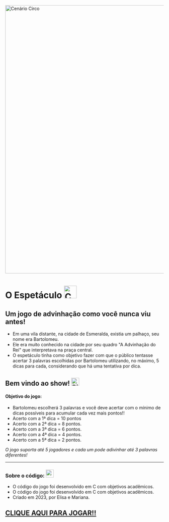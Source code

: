 <html>
<img src="https://lh3.googleusercontent.com/pw/ADCreHdHHb5gFB6xdmhe1hgUKgiCK3EP0d8T69KRWYdYEIDl83Rgb5c3yNZW_2vmzc2z0ls17denJhT0k3zBmqPGPbCrlEmn9wjDVB8sUSvAbyfAQgFTLHQ7N_j-Hjo3p8Fqu9jB5zAShLsJeBJNkhWdjtLF=w1360-h227-s-no-gm?authuser=0" alt="Cenário Circo" border="0" width="850"/>

<h1><strong>O Espetáculo</strong> <img src="https://lh3.googleusercontent.com/pw/ADCreHc8fCBlhmAdR0-iwIhVphD3-qXHHtq4lwcS-8XbPEp8WfsuY6txnnlMbaj0XnnGEURiqvDGfNN3A8_s6Z_OAoskJLQxQkeX8EmkI5puAUbLzWkDl5p9AC4WA-EA4rY4WcRivGn1JaSqEbsfmBWkvA2e=w512-h512-s-no-gm?authuser=0" alt="Chapéu de Palhaço" border="0" width="40" /></h1>
<h2>Um jogo de advinhação como você nunca viu antes!</h2>
</html>

- Em uma vila distante, na cidade de Esmeralda, existia um palhaço, seu nome era Bartolomeu.
- Ele era muito conhecido na cidade por seu quadro "A Advinhação do Rei" que interpretava na praça central.
- O espetáculo tinha como objetivo fazer com que o público tentasse acertar 3 palavras escolhidas por Bartolomeu utilizando, no máximo, 5 dicas para cada, considerando que há uma tentativa por dica.  

<html>

<h2>Bem vindo ao show! <img src="https://lh3.googleusercontent.com/pw/ADCreHdf3O8mU515NuUAwg6KycQcxpwb0ky--v2NNoa8_SHe3lv5cANl-wxb7K-1rLqQ0zDwzvLsUikWmkbN5oGqtWWqKPt8KuXw5BnHzG6s2A2hUHbyWSnFXrfA-8J0rkAZ4Px68J6Vi9avq2WkQNzjl6So=w196-h239-s-no-gm?authuser=0" alt="Pipoca" border="0" width="25" /></h2>

</html>

#### Objetivo do jogo:

- Bartolomeu escolherá 3 palavras e você deve acertar com o mínimo de dicas possíveis para acumular cada vez mais pontos!!
- Acerto com a 1ª dica = 10 pontos
- Acerto com a 2ª dica = 8 pontos.
- Acerto com a 3ª dica = 6 pontos.
- Acerto com a 4ª dica = 4 pontos.
- Acerto com a 5ª dica = 2 pontos.

_*O jogo suporta até 5 jogadores e cada um pode adivinhar até 3 palavras diferentes!*_

-------------------------------------------------------

<html>

<h3> Sobre o código: <img src="https://lh3.googleusercontent.com/pw/ADCreHekyy1ourcQfyHPnL8SbgZrXoQG1K7XUqihpXyC0GlH2qRWItkqISLtUdb-PTqphIhcQZ4plpyu9zc2bmZnbyetH_6KOp_8bmQAIFFJb1-5zMIieeSX62x9eQwxUFIAZ0uyCDK3InBjTcWWPtwXGPge=w448-h448-s-no-gm?authuser=0" border="0" width="25" /></h3>

</html>

- O código do jogo foi desenvolvido em C com objetivos acadêmicos.
- O código do jogo foi desenvolvido em C com objetivos acadêmicos. 
- Criado em 2023, por Elisa e Mariana.

<html>

<h2><a href="https://replit.com/@elisanuness/O-Espetaculo-Trabalho-Final-IESB?v=1" target="_blank">CLIQUE AQUI PARA JOGAR!!</a></h2>

</html>



​    

